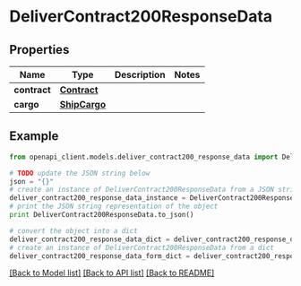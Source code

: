 # DeliverContract200ResponseData


## Properties

Name | Type | Description | Notes
------------ | ------------- | ------------- | -------------
**contract** | [**Contract**](Contract.md) |  | 
**cargo** | [**ShipCargo**](ShipCargo.md) |  | 

## Example

```python
from openapi_client.models.deliver_contract200_response_data import DeliverContract200ResponseData

# TODO update the JSON string below
json = "{}"
# create an instance of DeliverContract200ResponseData from a JSON string
deliver_contract200_response_data_instance = DeliverContract200ResponseData.from_json(json)
# print the JSON string representation of the object
print DeliverContract200ResponseData.to_json()

# convert the object into a dict
deliver_contract200_response_data_dict = deliver_contract200_response_data_instance.to_dict()
# create an instance of DeliverContract200ResponseData from a dict
deliver_contract200_response_data_form_dict = deliver_contract200_response_data.from_dict(deliver_contract200_response_data_dict)
```
[[Back to Model list]](../README.md#documentation-for-models) [[Back to API list]](../README.md#documentation-for-api-endpoints) [[Back to README]](../README.md)


